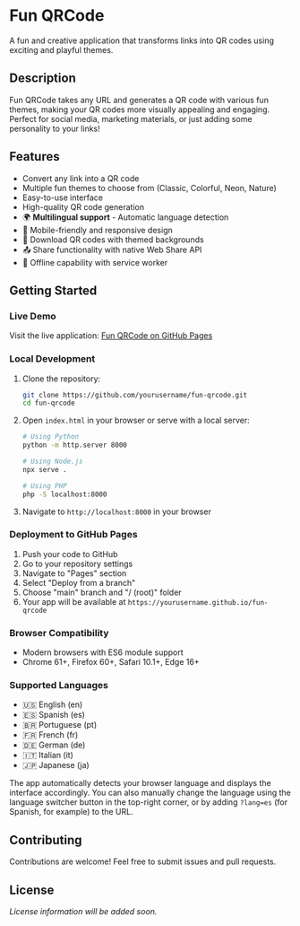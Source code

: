 # Fun QRCode

A fun and creative application that transforms links into QR codes using exciting and playful themes.

## Description

Fun QRCode takes any URL and generates a QR code with various fun themes, making your QR codes more visually appealing and engaging. Perfect for social media, marketing materials, or just adding some personality to your links!

## Features

- Convert any link into a QR code
- Multiple fun themes to choose from (Classic, Colorful, Neon, Nature)
- Easy-to-use interface
- High-quality QR code generation
- 🌍 **Multilingual support** - Automatic language detection
- 📱 Mobile-friendly and responsive design
- 💾 Download QR codes with themed backgrounds
- 📤 Share functionality with native Web Share API
- 🔄 Offline capability with service worker

## Getting Started

### Live Demo
Visit the live application: [Fun QRCode on GitHub Pages](https://yourusername.github.io/fun-qrcode)

### Local Development
1. Clone the repository:
   ```bash
   git clone https://github.com/yourusername/fun-qrcode.git
   cd fun-qrcode
   ```

2. Open `index.html` in your browser or serve with a local server:
   ```bash
   # Using Python
   python -m http.server 8000
   
   # Using Node.js
   npx serve .
   
   # Using PHP
   php -S localhost:8000
   ```

3. Navigate to `http://localhost:8000` in your browser

### Deployment to GitHub Pages
1. Push your code to GitHub
2. Go to your repository settings
3. Navigate to "Pages" section
4. Select "Deploy from a branch"
5. Choose "main" branch and "/ (root)" folder
6. Your app will be available at `https://yourusername.github.io/fun-qrcode`

### Browser Compatibility
- Modern browsers with ES6 module support
- Chrome 61+, Firefox 60+, Safari 10.1+, Edge 16+

### Supported Languages
- 🇺🇸 English (en)
- 🇪🇸 Spanish (es) 
- 🇧🇷 Portuguese (pt)
- 🇫🇷 French (fr)
- 🇩🇪 German (de)
- 🇮🇹 Italian (it)
- 🇯🇵 Japanese (ja)

The app automatically detects your browser language and displays the interface accordingly. You can also manually change the language using the language switcher button in the top-right corner, or by adding `?lang=es` (for Spanish, for example) to the URL.

## Contributing

Contributions are welcome! Feel free to submit issues and pull requests.

## License

*License information will be added soon.*
